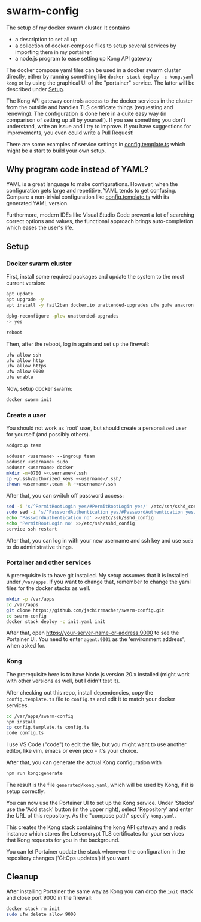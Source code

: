 # swarm-config

The setup of my docker swarm cluster. It contains

- a description to set all up
- a collection of docker-compose files to setup several services by importing them in my portainer.
- a node.js program to ease setting up Kong API gateway

The docker compose yaml files can be used in a docker swarm cluster directly, either by running something like `docker stack deploy -c kong.yaml kong` or by using the graphical UI of the "portainer" service. The latter will be described under [Setup](#setup).

The Kong API gateway controls access to the docker services in the cluster from the outside and handles TLS certificate things (requesting and renewing). The configuration is done here in a quite easy way (in comparison of setting up all by yourself). If you see something you don't understand, write an issue and I try to improve. If you have suggestions for improvements, you even could write a Pull Request!

There are some examples of service settings in [config.template.ts](config.template.ts) which might be a start to build your own setup.

## Why program code instead of YAML?

YAML is a great language to make configurations. However, when the configuration gets large and repetitive, YAML tends to get confusing. Compare a non-trivial configuration like [config.template.ts](config.template.ts) with its generated YAML version.

Furthermore, modern IDEs like Visual Studio Code prevent a lot of searching correct options and values, the functional approach brings auto-completion which eases the user's life.

## Setup

### Docker swarm cluster

First, install some required packages and update the system to the most current version:

```bash
apt update
apt upgrade -y
apt install -y fail2ban docker.io unattended-upgrades ufw gufw anacron ntp glusterfs-server rpcbind

dpkg-reconfigure -plow unattended-upgrades
-> yes

reboot
```

Then, after the reboot, log in again and set up the firewall:

```bash
ufw allow ssh
ufw allow http
ufw allow https
ufw allow 9000
ufw enable
```

Now, setup docker swarm:

```bash
docker swarm init
```

### Create a user

You should not work as 'root' user, but should create a personalized user for yourself (and possibly others).

```bash
addgroup team

adduser <username> --ingroup team
adduser <username> sudo
adduser <username> docker
mkdir -m=0700 ~<username>/.ssh
cp ~/.ssh/authorized_keys ~<username>/.ssh/
chown <username>.team -R ~<username>/.ssh
```

After that, you can switch off password access:

```bash
sed -i 's/^PermitRootLogin yes/#PermitRootLogin yes/' /etc/ssh/sshd_config
sudo sed -i 's/^PasswordAuthentication yes/#PasswordAuthentication yes/' /etc/ssh/sshd_config
echo 'PasswordAuthentication no' >>/etc/ssh/sshd_config
echo 'PermitRootLogin no' >>/etc/ssh/sshd_config
service ssh restart
```

After that, you can log in with your new username and ssh key and use `sudo` to do administrative things.

### Portainer and other services

A prerequisite is to have git installed. My setup assumes that it is installed under `/var/apps`. If you want to change that, remember to change the yaml files for the docker stacks as well.

```bash
mkdir -p /var/apps
cd /var/apps
git clone https://github.com/jschirrmacher/swarm-config.git
cd swarm-config
docker stack deploy -c init.yaml init
```

After that, open <https://your-server-name-or-address:9000> to see the Portainer UI. You need to enter `agent:9001` as the 'environment address', when asked for.

### Kong

The prerequisite here is to have Node.js version 20.x installed (might work with other versions as well, but I didn't test it).

After checking out this repo, install dependencies, copy the `config.template.ts` file to `config.ts` and edit it to match your docker services.

```bash
cd /var/apps/swarm-config
npm install
cp config.template.ts config.ts
code config.ts
```

I use VS Code ("code") to edit the file, but you might want to use another editor, like vim, emacs or even pico - it's your choice.

After that, you can generate the actual Kong configuration with

```bash
npm run kong:generate
```

The result is the file `generated/kong.yaml`, which will be used by Kong, if it is setup correctly.

You can now use the Portainer UI to set up the Kong service. Under 'Stacks' use the 'Add stack' button (in the upper right), select 'Repository' and enter the URL of this repository. As the "compose path" specify `kong.yaml`.

This creates the Kong stack containing the kong API gateway and a redis instance which stores the Letsencrypt TLS certificates for your services that Kong requests for you in the background.

You can let Portainer update the stack whenever the configuration in the repository changes ('GitOps updates') if you want.

## Cleanup

After installing Portainer the same way as Kong you can drop the `init` stack and close port 9000 in the firewall:

```bash
docker stack rm init
sudo ufw delete allow 9000
```
